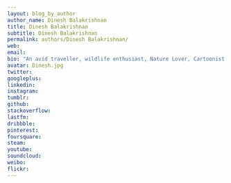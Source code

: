 ```yaml
---
layout: blog_by_author
author_name: Dinesh Balakrishnan
title: Dinesh Balakrishnan
subtitle: Dinesh Balakrishnan
permalink: authors/Dinesh Balakrishnan/
web: 
email: 
bio: "An avid traveller, wildlife enthusiast, Nature Lover, Cartoonist based in Bangalore, India"
avatar: Dinesh.jpg
twitter:
googleplus: 
linkedin: 
instagram:
tumblr:
github:
stackoverflow:
lastfm:
dribbble:
pinterest:
foursquare:
steam:
youtube:
soundcloud:
weibo:
flickr:
---
```

